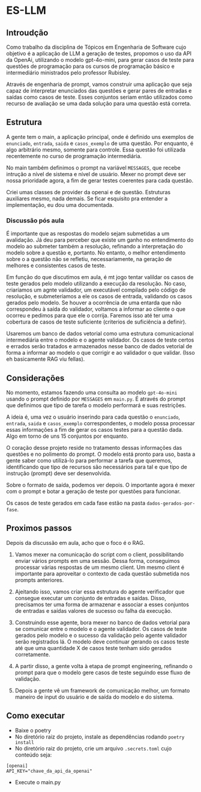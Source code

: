 # ES-LLM

## Introudção
Como trabalho da disciplina de Tópicos em Engenharia de Software cujo objetivo é a aplicação de LLM a geração de testes,
propomos o uso da API da OpenAi, utilizando o modelo gpt-4o-mini, para gerar casos de teste para questões de programação
para os cursos de programação básico e intermediário ministrados pelo professor Rubisley.

Através de engenharia de prompt, vamos construir uma aplicação que seja capaz de interpretar enunciados das questões e 
gerar pares de entradas e saídas como casos de teste. Esses conjuntos seriam então utilizados como recurso de avaliação 
se uma dada solução para uma questão está correta.

## Estrutura
A gente tem o main, a aplicação principal, onde é definido uns exemplos de `enunciado`, `entrada`, `saida` e 
`casos_exemplo` de uma questão. Por enquanto, é algo arbitrário mesmo, somente para controle. Essa questão foi utilizada
recentemente no curso de programação intermediária.

No main também definimos o prompt na variável `MESSAGES`, que recebe intrução a nível de sistema e nível de usuário.
Mexer no prompt deve ser nossa prioridade agora, a fim de gerar testes coerentes para cada questão.

Criei umas classes de provider da openai e de questão. Estruturas auxiliares mesmo, nada demais. Se ficar esquisito pra 
entender a implementação, eu dou uma documentada.

### Discussão pós aula
É importante que as respostas do modelo sejam submetidas a um avalidação. Já deu para perceber que existe um ganho no
entendimento do modelo ao submeter também a resolução, refinando a interpretação do modelo sobre a questão e, portanto.
No entanto, o melhor entendimento sobre o a questão não se refletiu, necessariamente, na geração de melhores e 
consistentes casos de teste. 

Em função do que discutimos em aula, é mt jogo tentar valildar os casos de teste gerados pelo modelo utilizando a 
execução da resolução. No caso, criaríamos um agnte validador, um executável compilado pelo código de resolução, e
submeteríamos a ele os casos de entrada, validando os casos gerados pelo modelo. Se houver a ocorrência de uma entarda
que não correspondeu à saída do validador, voltamos a informar ao cliente o que ocorreu e pedimos para que ele o corrija.
Faremos isso até ter uma cobertura de casos de teste suficiente (criterios de suficiência a definir).

Usaremos um banco de dados vetorial como uma estrutura comunicacional intermediária entre o modelo e o agente validador.
Os casos de teste certos e errados serão tratados e armazenados nesse banco de dados vetorial de forma a informar ao
modelo o que corrigir e ao validador o que validar. (Isso eh basicamente RAG viu fellas).

## Considerações
No momento, estamos fazendo uma consulta ao modelo `gpt-4o-mini` usando o prompt definido por `MESSAGES` em `main.py`.
É através do prompt que definimos que tipo de tarefa o modelo performará e suas restrições.

A ideia é, uma vez o usuário inserindo para cada questão o `enunciado`, `entrada`, `saida` e `casos_exemplo` 
correspondentes, o modelo possa processar essas informações a fim de gerar os casos testes para a questão dada. Algo em 
torno de uns 15 conjuntos por enquanto.

O coração desse projeto reside no tratamento dessas informações das questões e no polimento do prompt. O modelo está 
pronto para uso, basta a gente saber como utilizá-lo para performar a tarefa que queremos, identificando que tipo de 
recursos são necessários para tal e que tipo de instrução (prompt) deve ser desenvolvida.

Sobre o formato de saída, podemos ver depois. O importante agora é mexer com o prompt e botar a geração de teste por 
questões para funcionar.

Os casos de teste gerados em cada fase estão na pasta `dados-gerados-por-fase`.


## Proximos passos
Depois da discussão em aula, acho que o foco é o RAG.

1. Vamos mexer na comunicação do script com o client, possibilitando enviar vários prompts em uma sessão. Dessa forma, 
conseguimos processar várias respostas de um mesmo client. Um mesmo client é importante para aproveitar o contexto de 
cada questão submetida nos prompts anteriores. 

2. Ajeitando isso, vamos criar essa estrutura do agente verificador que consegue executar um conjunto de entradas e saídas.
Disso, precisamos ter uma forma de armazenar e associar a esses conjuntos de entradas e saídas valores de sucesso ou 
falha da execução.

3. Construindo esse agente, bora mexer no banco de dados vetorial para se comunicar entre o modelo e o agente validador. 
Os casos de teste gerados pelo modelo e o sucesso da validação pelo agente validador serão registrados lá. O modelo deve
continuar gerando os casos teste até que uma quantidade X de casos teste tenham sido gerados corretamente.

4. A partir disso, a gente volta à etapa de prompt engineering, refinando o prompt para que o modelo gere casos de teste
seguindo esse fluxo de validação.

5. Depois a gente vê um framework de comunicação melhor, um formato maneiro de input do usuário e de saída do modelo e
do sistema.

## Como executar
- Baixe o poetry
- No diretório raiz do projeto, instale as dependências rodando ``poetry install``
- No diretório raiz do projeto, crie um arquivo ``.secrets.toml`` cujo conteúdo seja: 
```
[openai]
API_KEY="chave_da_api_da_openai"
```
- Execute o main.py